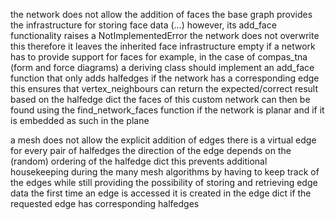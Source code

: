 the network does not allow the addition of faces
the base graph provides the infrastructure for storing face data (...)
however, its add_face functionality raises a NotImplementedError
the network does not overwrite this
therefore it leaves the inherited face infrastructure empty
if a network has to provide support for faces
for example, in the case of compas_tna (form and force diagrams)
a deriving class should implement an add_face function
that only adds halfedges
if the network has a corresponding edge
this ensures that vertex_neighbours can return the expected/correct result
based on the halfedge dict
the faces of this custom network can then be found using the find_network_faces function
if the network is planar
and if it is embedded as such in the plane

a mesh does not allow the explicit addition of edges
there is a virtual edge for every pair of halfedges
the direction of the edge depends on the (random) ordering of the halfedge dict
this prevents additional housekeeping during the many mesh algorithms
by having to keep track of the edges
while still providing the possibility of storing and retrieving edge data
the first time an edge is accessed it is created in the edge dict
if the requested edge has corresponding halfedges
